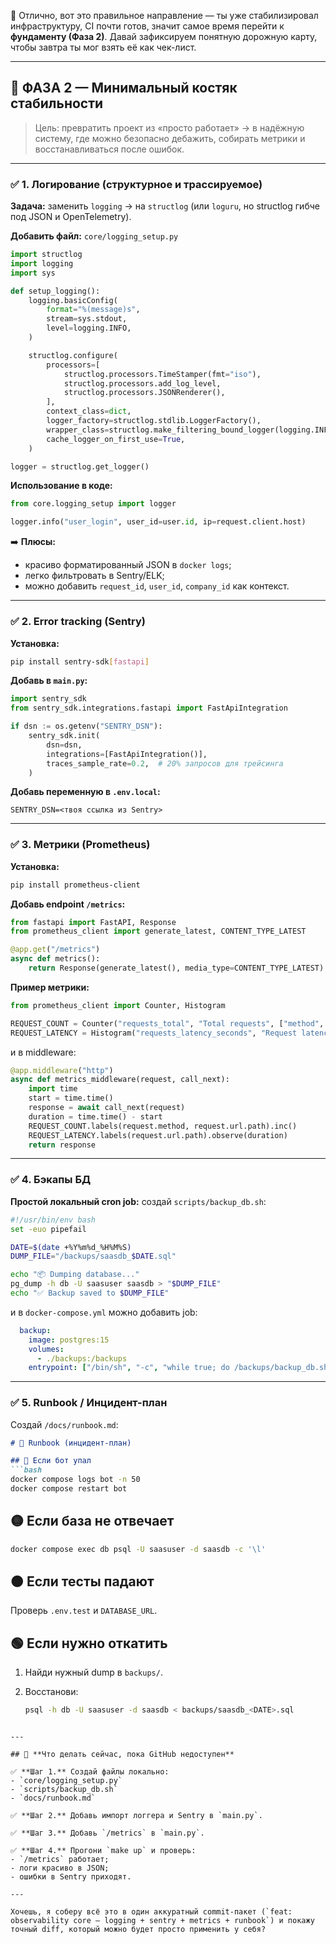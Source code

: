 💯 Отлично, вот это правильное направление — ты уже стабилизировал инфраструктуру, CI почти готов, значит самое время перейти к **фундаменту (Фаза 2)**.
Давай зафиксируем понятную дорожную карту, чтобы завтра ты мог взять её как чек-лист.

---

## 🧱 **ФАЗА 2 — Минимальный костяк стабильности**

> Цель: превратить проект из «просто работает» → в надёжную систему, где можно безопасно дебажить, собирать метрики и восстанавливаться после ошибок.

---

### ✅ **1. Логирование (структурное и трассируемое)**

**Задача:** заменить `logging` → на `structlog` (или `loguru`, но structlog гибче под JSON и OpenTelemetry).

**Добавить файл:** `core/logging_setup.py`

```python
import structlog
import logging
import sys

def setup_logging():
    logging.basicConfig(
        format="%(message)s",
        stream=sys.stdout,
        level=logging.INFO,
    )

    structlog.configure(
        processors=[
            structlog.processors.TimeStamper(fmt="iso"),
            structlog.processors.add_log_level,
            structlog.processors.JSONRenderer(),
        ],
        context_class=dict,
        logger_factory=structlog.stdlib.LoggerFactory(),
        wrapper_class=structlog.make_filtering_bound_logger(logging.INFO),
        cache_logger_on_first_use=True,
    )

logger = structlog.get_logger()
```

**Использование в коде:**

```python
from core.logging_setup import logger

logger.info("user_login", user_id=user.id, ip=request.client.host)
```

➡️ **Плюсы:**

* красиво форматированный JSON в `docker logs`;
* легко фильтровать в Sentry/ELK;
* можно добавить `request_id`, `user_id`, `company_id` как контекст.

---

### ✅ **2. Error tracking (Sentry)**

**Установка:**

```bash
pip install sentry-sdk[fastapi]
```

**Добавь в `main.py`:**

```python
import sentry_sdk
from sentry_sdk.integrations.fastapi import FastApiIntegration

if dsn := os.getenv("SENTRY_DSN"):
    sentry_sdk.init(
        dsn=dsn,
        integrations=[FastApiIntegration()],
        traces_sample_rate=0.2,  # 20% запросов для трейсинга
    )
```

**Добавь переменную в `.env.local`:**

```
SENTRY_DSN=<твоя ссылка из Sentry>
```

---

### ✅ **3. Метрики (Prometheus)**

**Установка:**

```bash
pip install prometheus-client
```

**Добавь endpoint `/metrics`:**

```python
from fastapi import FastAPI, Response
from prometheus_client import generate_latest, CONTENT_TYPE_LATEST

@app.get("/metrics")
async def metrics():
    return Response(generate_latest(), media_type=CONTENT_TYPE_LATEST)
```

**Пример метрики:**

```python
from prometheus_client import Counter, Histogram

REQUEST_COUNT = Counter("requests_total", "Total requests", ["method", "endpoint"])
REQUEST_LATENCY = Histogram("requests_latency_seconds", "Request latency", ["endpoint"])
```

и в middleware:

```python
@app.middleware("http")
async def metrics_middleware(request, call_next):
    import time
    start = time.time()
    response = await call_next(request)
    duration = time.time() - start
    REQUEST_COUNT.labels(request.method, request.url.path).inc()
    REQUEST_LATENCY.labels(request.url.path).observe(duration)
    return response
```

---

### ✅ **4. Бэкапы БД**

**Простой локальный cron job:**
создай `scripts/backup_db.sh`:

```bash
#!/usr/bin/env bash
set -euo pipefail

DATE=$(date +%Y%m%d_%H%M%S)
DUMP_FILE="/backups/saasdb_$DATE.sql"

echo "📦 Dumping database..."
pg_dump -h db -U saasuser saasdb > "$DUMP_FILE"
echo "✅ Backup saved to $DUMP_FILE"
```

и в `docker-compose.yml` можно добавить job:

```yaml
  backup:
    image: postgres:15
    volumes:
      - ./backups:/backups
    entrypoint: ["/bin/sh", "-c", "while true; do /backups/backup_db.sh; sleep 86400; done"]
```

---

### ✅ **5. Runbook / Инцидент-план**

Создай `/docs/runbook.md`:

````markdown
# 🧭 Runbook (инцидент-план)

## 🔴 Если бот упал
```bash
docker compose logs bot -n 50
docker compose restart bot
````

## 🟡 Если база не отвечает

```bash
docker compose exec db psql -U saasuser -d saasdb -c '\l'
```

## 🟠 Если тесты падают

Проверь `.env.test` и `DATABASE_URL`.

## 🟢 Если нужно откатить

1. Найди нужный dump в `backups/`.
2. Восстанови:

   ```bash
   psql -h db -U saasuser -d saasdb < backups/saasdb_<DATE>.sql
   ```

```

---

## 🚀 **Что делать сейчас, пока GitHub недоступен**

✅ **Шаг 1.** Создай файлы локально:
- `core/logging_setup.py`
- `scripts/backup_db.sh`
- `docs/runbook.md`

✅ **Шаг 2.** Добавь импорт логгера и Sentry в `main.py`.

✅ **Шаг 3.** Добавь `/metrics` в `main.py`.

✅ **Шаг 4.** Прогони `make up` и проверь:
- `/metrics` работает;
- логи красиво в JSON;
- ошибки в Sentry приходят.

---

Хочешь, я соберу всё это в один аккуратный commit-пакет (`feat: observability core — logging + sentry + metrics + runbook`) и покажу точный diff, который можно будет просто применить у себя?
```
